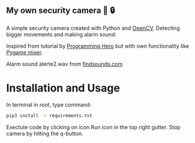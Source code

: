 ## My own security camera :camera_flash: 	:lock: 

A simple security camera created with Python and [OpenCV](https://pypi.org/project/opencv-python/). Detecting bigger movements and making alarm sound.

Inspired from tutorial by [Programming Hero](https://www.youtube.com/watch?v=UOIKXp82iEw) but with own functionality like [Pygame mixer](https://www.pygame.org/docs/ref/mixer.html). 

Alarm sound alerte2.wav from [findsounds.com](https://www.findsounds.com/ISAPI/search.dll?keywords=alarm)

# Installation and Usage

In terminal in root, type command:
```bash
pip3 install -r requirements.txt
```

Exectute code by clicking on icon Run icon in the top right gutter. Stop camera by hitting the q-button.
